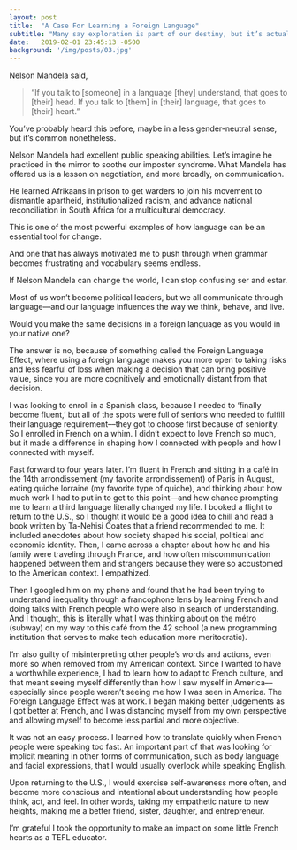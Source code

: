 ```yaml
---
layout: post
title:  "A Case For Learning a Foreign Language"
subtitle: "Many say exploration is part of our destiny, but it’s actually our duty to future generations."
date:   2019-02-01 23:45:13 -0500
background: '/img/posts/03.jpg'
---
```


Nelson Mandela said, 
<blockquote class="blockquote">“If you talk to [someone] in a language [they] understand, that goes to [their] head. If you talk to [them] in [their] language, that goes to [their] heart.”</blockquote>

You’ve probably heard this before, maybe in a less gender-neutral sense, but it’s common nonetheless. 

Nelson Mandela had excellent public speaking abilities. Let’s imagine he practiced in the mirror to soothe our imposter syndrome. What Mandela has offered us is a lesson on negotiation, and more broadly, on communication.

He learned Afrikaans in prison to get warders to join his movement to dismantle apartheid, institutionalized racism, and advance national reconciliation in South Africa for a multicultural democracy. 

This is one of the most powerful examples of how language can be an essential tool for change.

And one that has always motivated me to push through when grammar becomes frustrating and vocabulary seems endless.

If Nelson Mandela can change the world, I can stop confusing ser and estar.

Most of us won’t become political leaders, but we all communicate through language––and our language influences the way we think, behave, and live. 

Would you make the same decisions in a foreign language as you would in your native one?

The answer is no, because of something called the Foreign Language Effect, where using a foreign language makes you more open to taking risks and less fearful of loss when making a decision that can bring positive value, since you are more cognitively and emotionally distant from that decision. 

I was looking to enroll in a Spanish class, because I needed to ‘finally become fluent,’ but all of the spots were full of seniors who needed to fulfill their language requirement––they got to choose first because of seniority. So I enrolled in French on a whim. I didn’t expect to love French so much, but it made a difference in shaping how I connected with people and how I connected with myself. 

Fast forward to four years later. I’m fluent in French and sitting in a café in the 14th arrondissement (my favorite arrondissement) of Paris in August, eating quiche lorraine (my favorite type of quiche), and thinking about how much work I had to put in to get to this point––and how chance prompting me to learn a third language literally changed my life.
I booked a flight to return to the U.S., so I thought it would be a good idea to chill and read a book written by Ta-Nehisi Coates that a friend recommended to me. It included anecdotes about how society shaped his social, political and economic identity. Then, I came across a chapter about how he and his family were traveling through France, and how often miscommunication happened between them and strangers because they were so accustomed to the American context. I empathized.

Then I googled him on my phone and found that he had been trying to understand inequality through a francophone lens by learning French and doing talks with French people who were also in search of understanding. And I thought, this is literally what I was thinking about on the métro (subway) on my way to this café from the 42 school (a new programming institution that serves to make tech education more meritocratic).

I’m also guilty of misinterpreting other people’s words and actions, even more so when removed from my American context. Since I wanted to have a worthwhile experience, I had to learn how to adapt to French culture, and that meant seeing myself differently than how I saw myself in America––especially since people weren’t seeing me how I was seen in America. The Foreign Language Effect was at work. I began making better judgements as I got better at French, and I was distancing myself from my own perspective and allowing myself to become less partial and more objective.

It was not an easy process. I learned how to translate quickly when French people were speaking too fast. An important part of that was looking for implicit meaning in other forms of communication, such as body language and facial expressions, that I would usually overlook while speaking English. 

Upon returning to the U.S., I would exercise self-awareness more often, and become more conscious and intentional about understanding how people think, act, and feel. In other words, taking my empathetic nature to new heights, making me a better friend, sister, daughter, and entrepreneur.

I’m grateful I took the opportunity to make an impact on some little French hearts as a TEFL educator.


<!--
<p>Never in all their history have men been able truly to conceive of the world as one: a single sphere, a globe, having the qualities of a globe, a round earth in which all the directions eventually meet, in which there is no center because every point, or none, is center — an equal earth which all men occupy as equals. The airman's earth, if free men make it, will be truly round: a globe in practice, not in theory.</p>

<p>Science cuts two ways, of course; its products can be used for both good and evil. But there's no turning back from science. The early warnings about technological dangers also come from science.</p>

<p>What was most significant about the lunar voyage was not that man set foot on the Moon but that they set eye on the earth.</p>

<p>A Chinese tale tells of some men sent to harm a young girl who, upon seeing her beauty, become her protectors rather than her violators. That's how I felt seeing the Earth for the first time. I could not help but love and cherish her.</p>

<p>For those who have seen the Earth from space, and for the hundreds and perhaps thousands more who will, the experience most certainly changes your perspective. The things that we share in our world are far more valuable than those which divide us.</p>

<h2 class="section-heading">The Final Frontier</h2>

<p>There can be no thought of finishing for ‘aiming for the stars.’ Both figuratively and literally, it is a task to occupy the generations. And no matter how much progress one makes, there is always the thrill of just beginning.</p>

<p>There can be no thought of finishing for ‘aiming for the stars.’ Both figuratively and literally, it is a task to occupy the generations. And no matter how much progress one makes, there is always the thrill of just beginning.</p>

<blockquote class="blockquote">The dreams of yesterday are the hopes of today and the reality of tomorrow. Science has not yet mastered prophecy. We predict too much for the next year and yet far too little for the next ten.</blockquote>

<p>Spaceflights cannot be stopped. This is not the work of any one man or even a group of men. It is a historical process which mankind is carrying out in accordance with the natural laws of human development.</p>

<h2 class="section-heading">Reaching for the Stars</h2>

<p>As we got further and further away, it [the Earth] diminished in size. Finally it shrank to the size of a marble, the most beautiful you can imagine. That beautiful, warm, living object looked so fragile, so delicate, that if you touched it with a finger it would crumble and fall apart. Seeing this has to change a man.</p>

<img class="img-fluid" src="https://source.unsplash.com/Mn9Fa_wQH-M/800x450" alt="Demo Image">
<span class="caption text-muted">To go places and do things that have never been done before – that’s what living is all about.</span>

<p>Space, the final frontier. These are the voyages of the Starship Enterprise. Its five-year mission: to explore strange new worlds, to seek out new life and new civilizations, to boldly go where no man has gone before.</p>

<p>As I stand out here in the wonders of the unknown at Hadley, I sort of realize there’s a fundamental truth to our nature, Man must explore, and this is exploration at its greatest.</p>

<p>Placeholder text by <a href="http://spaceipsum.com/">Space Ipsum</a>. Photographs by <a href="https://unsplash.com/">Unsplash</a>.</p>

-->

